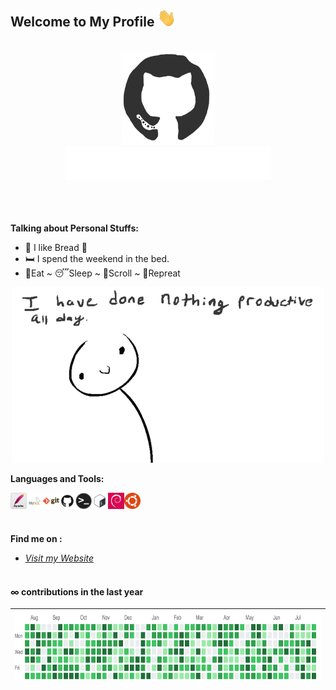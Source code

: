 ## Welcome to My Profile <a href="#"><img src="https://github.com/farrasrayhand/farrasrayhand/blob/master/asset/images/wave.gif" width="30px">
<br>

<div align="center">
<a href="#"><img src="https://github.com/farrasrayhand/farrasrayhand/blob/master/asset/images/github.gif" alt="Farras Rayhand" width="150" height="150" /></a>
</div>

<div align="center">
<a href="#"><img src="https://github.com/farrasrayhand/farrasrayhand/blob/master/asset/images/hi.gif" alt="Farras Rayhand" /></a>
</div>
<br><br><br>

**Talking about Personal Stuffs:**
- 🍞 I like Bread 🤤
- 🛏️ I spend the weekend in the bed.
- 🍔Eat ~ 😴Sleep ~ 📱Scroll ~ 🔁Repreat
<p align="center"><a href="#"><img src="https://github.com/farrasrayhand/farrasrayhand/blob/master/asset/images/noprod.gif" /></p></a>

**Languages and Tools:**
<p align="left">
<a href="#"><img align="left" alt="Apache" width="26px" src="https://github.com/farrasrayhand/farrasrayhand/blob/master/asset/images/apache.png" /></a>
<a href="#"><img align="left" alt="MySQL" width="26px" src="https://github.com/farrasrayhand/farrasrayhand/blob/master/asset/images/mysql.png" /></a>
<a href="#"><img align="left" alt="Git" width="26px" src="https://github.com/farrasrayhand/farrasrayhand/blob/master/asset/images/git.png" /></a>
<a href="#"><img align="left" alt="GitHub" width="26px" src="https://github.com/farrasrayhand/farrasrayhand/blob/master/asset/images/github.png" /></a>
<a href="#"><img align="left" alt="Terminal" width="26px" src="https://github.com/farrasrayhand/farrasrayhand/blob/master/asset/images/terminal.png" /></a>
<a href="#"><img align="left" alt="Bash" width="26px" src="https://github.com/farrasrayhand/farrasrayhand/blob/master/asset/images/bash.png" /></a>
<a href="#"><img align="left" alt="Debian" width="26px" src="https://github.com/farrasrayhand/farrasrayhand/blob/master/asset/images/debian.png" /></a>
<a href="#"><img align="left" alt="Ubuntu" width="26px" src="https://github.com/farrasrayhand/farrasrayhand/blob/master/asset/images/ubuntu.png" /></a>
</p>
<br>
</br>

<br>**Find me on :**
* [*Visit my Website*](https://farrasrayhand.github.io/)
<br><br>

#### ∞ contributions in the last year

| <a href="#"><img src="https://github.com/farrasrayhand/farrasrayhand/blob/master/asset/images/contrib.gif" alt="Contributions" width="722px" height="112px" /></a> |
| ------------------------------------------------------------------------------------------------------------------------------------------- |


